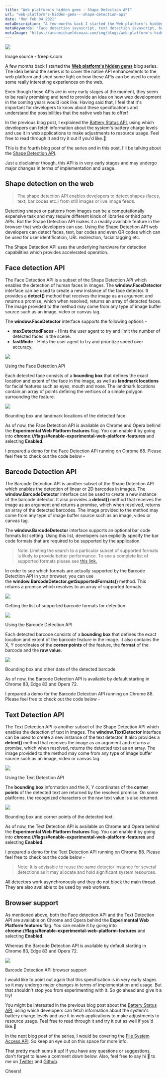 ```yaml
---
title: "Web platform's hidden gems - Shape Detection API"
url: "web-platform's-hidden-gems---shape-detection-api"
date: 'Mon Feb 04 2021'
metaDescription: "A few months back I started the Web platform's hidden gems blog series. The idea behind the series is to cover the native API enhancements to the web platform and shed some light on how these APIs can be used to create some really interesting experiences on the web. Even though these APIs are in very early stages at the moment, they seem to be really promising and tend to provide an idea on how web development in the coming years would look like. Having said that, I feel that it's important for developers to know about these specifications and understand the possibilities that the native web has to offer! In the previous blog post, I explained the Battery Status API, using which developers can fetch information about the system's battery charge levels and use it in web applications to make adjustments to resource usage. Feel free to read through it and try it out if you'd like. This is the fourth blog post of the series and in this post, I'll be talking about the Shape Detection API."
metaKeywords: 'Face detection javascript, text detection javascript, barcode detection javascript, QR code detection javascript, shape detection API, facial tagging, facial recognition javascript, artificial intelligence, machine learning, opencv, web platform, web development'
metaImage: "https://arunmichaeldsouza.com/img/blogs/web-platform's-hidden-gems---shape-detection-api/1.png"
---
```


![](/img/blogs/web-platform's-hidden-gems---shape-detection-api/1.png)

Image source - freepik.com

A few months back I started the [**Web platform's hidden gems**](<https://arunmichaeldsouza.com/blog/web-platform's-hidden-gems-(series)>) blog series. The idea behind the series is to cover the native API enhancements to the web platform and shed some light on how these APIs can be used to create some really interesting experiences on the web.

Even though these APIs are in very early stages at the moment, they seem to be really promising and tend to provide an idea on how web development in the coming years would look like. Having said that, I feel that it's important for developers to know about these specifications and understand the possibilities that the native web has to offer!

In the previous blog post, I explained the [Battery Status API](https://arunmichaeldsouza.com/blog/web-platform's-hidden-gems---battery-status-api), using which developers can fetch information about the system's battery charge levels and use it in web applications to make adjustments to resource usage. Feel free to read through it and try it out if you'd like.🙂

This is the fourth blog post of the series and in this post, I'll be talking about the [Shape Detection API](https://wicg.github.io/shape-detection-api/).

Just a disclaimer though, this API is in very early stages and may undergo major changes in terms of implementation and usage.

## Shape detection on the web

> The shape detection API enables developers to detect shapes (faces, text, bar codes etc.) from still images or live image feeds.

Detecting shapes or patterns from images can be a computationally expensive task and may require different kinds of libraries or third party APIs. But the Shape Detection API makes it a readily available feature in the browser that web developers can use. Using the Shape Detection API web developers can detect faces, text, bar codes and even QR codes which can be used for user identification, URL redirection, facial tagging etc.

The Shape Detection API uses the underlying hardware for detection capabilities which provides accelerated operation.

## Face detection API

The Face Detection API is a subset of the Shape Detection API which enables the detection of human faces in images. The **window.FaceDetector** interface can be used to create a new instance of the face detector. It provides a **detect()** method that receives the image as an argument and returns a promise, which when resolved, returns an array of detected faces. The image provided to the method may come from any type of image buffer source such as an image, video or canvas tag.

The **window.FaceDetector** interface supports the following options -

- **maxDetectedFaces** \- Hints the user agent to try and limit the number of detected faces in the scene.
- **fastMode** - Hints the user agent to try and prioritize speed over accuracy.

![](/img/blogs/web-platform's-hidden-gems---shape-detection-api/2.png)

Using the Face Detection API

Each detected face consists of a **bounding box** that defines the exact location and extent of the face in the image, as well as **landmark locations** for facial features such as eyes, mouth and nose. The landmark locations contain an array of points defining the vertices of a simple polygon surrounding the feature.

![](/img/blogs/web-platform's-hidden-gems---shape-detection-api/3.png)

Bounding box and landmark locations of the detected face

As of now, the Face Detection API is available on Chrome and Opera behind the **Experimental Web Platform features** flag. You can enable it by going into **chrome://flags/#enable-experimental-web-platform-features** and selecting **Enabled**.

I prepared a demo for the Face Detection API running on Chrome 88. Please feel free to check out the code below -

## Barcode Detection API

The Barcode Detection API is another subset of the Shape Detection API which enables the detection of linear or 2D barcodes in images. The **window.BarcodeDetector** interface can be used to create a new instance of the barcode detector. It also provides a **detect()** method that receives the image as an argument and returns a promise, which when resolved, returns an array of the detected barcodes. The image provided to the method may come from any type of image buffer source such as an image, video or canvas tag.

The **window.BarcodeDetector** interface supports an optional bar code formats list setting. Using this list, developers can explicitly specify the bar code formats that are required to be supported by the application.

> Note: Limiting the search to a particular subset of supported formats is likely to provide better performance. To see a complete list of  supported formats please see [this link.](https://developer.mozilla.org/en-US/docs/Web/API/Barcode_Detection_API#supported_barcode_formats)

In order to see which formats are actually supported by the Barcode Detection API in your browser, you can use the **window.BarcodeDetector.getSupportedFormats()** method. This returns a promise which resolves to an array of supported formats.

![](/img/blogs/web-platform's-hidden-gems---shape-detection-api/4.png)

Getting the list of supported barcode formats for detection

![](/img/blogs/web-platform's-hidden-gems---shape-detection-api/5.png)

Using the Barcode Detection API

Each detected barcode consists of a **bounding box** that defines the exact location and extent of the barcode feature in the image. It also contains the X, Y coordinates of the **corner points** of the feature, the **format** of the barcode and the **raw value**.

![](/img/blogs/web-platform's-hidden-gems---shape-detection-api/6.png)

Bounding box and other data of the detected barcode

As of now, the Barcode Detection API is available by default starting in Chrome 83, Edge 83 and Opera 72.

I prepared a demo for the Barcode Detection API running on Chrome 88. Please feel free to check out the code below -

## Text Detection API

The Text Detection API is another subset of the Shape Detection API which enables the detection of text in images. The **window.TextDetector** interface can be used to create a new instance of the text detector. It also provides a **detect()** method that receives the image as an argument and returns a promise, which when resolved, returns the detected text as an array. The image provided to the method may come from any type of image buffer source such as an image, video or canvas tag.

![](/img/blogs/web-platform's-hidden-gems---shape-detection-api/7.png)

Using the Text Detection API

The **bounding box** information and the X, Y coordinates of the **corner points** of the detected text are returned by the resolved promise. On some platforms, the recognized characters or the raw text value is also returned.

![](/img/blogs/web-platform's-hidden-gems---shape-detection-api/8.png)

Bounding box and corner points of the detected text

As of now, the Text Detection API is available on Chrome and Opera behind the **Experimental Web Platform features** flag. You can enable it by going into **chrome://flags/#enable-experimental-web-platform-features** and selecting **Enabled**.

I prepared a demo for the Text Detection API running on Chrome 88. Please feel free to check out the code below -

> Note: It is advisable to reuse the same detector instance for several detections as it may allocate and hold significant system resources.

All detectors work asynchronously and they do not block the main thread. They are also available to be used by web workers.

## Browser support

As mentioned above, both the Face detection API and the Text Detection API are available on Chrome and Opera behind the **Experimental Web Platform features** flag. You can enable it by going into **chrome://flags/#enable-experimental-web-platform-features** and selecting **Enabled**.

Whereas the Barcode Detection API is available by default starting in Chrome 83, Edge 83 and Opera 72.

![](/img/blogs/web-platform's-hidden-gems---shape-detection-api/9.png)

Barcode Detection API browser support

I would like to point out again that this specification is in very early stages so it may undergo major changes in terms of implementation and usage. But that shouldn't stop you from experimenting with it. So go ahead and give it a try!

You might be interested in the previous blog post about the [Battery Status API](https://arunmichaeldsouza.com/blog/web-platform's-hidden-gems---battery-status-api), using which developers can fetch information about the system's battery charge levels and use it in web applications to make adjustments to resource usage. Feel free to read through it and try it out as well if you'd like.🙂

In the next blog post of the series, I would be covering the [File System Access API](https://wicg.github.io/file-system-access/). So keep an eye out on this space for more info.

That pretty much sums it up! If you have any questions or suggestions, don't forget to leave a comment down below. Also, feel free to say hi 👋 to me on [Twitter](https://twitter.com/amdsouza92) and [Github](https://github.com/ArunMichaelDsouza).

Cheers!
